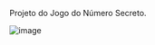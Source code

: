 Projeto do Jogo do Número Secreto.

![image](https://github.com/user-attachments/assets/cf55fd4c-ca20-4dcb-bf0a-6e46c3599f90)
